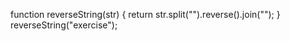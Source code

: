  function reverseString(str)
 {
    return str.split("").reverse().join("");
 }
reverseString("exercise");

